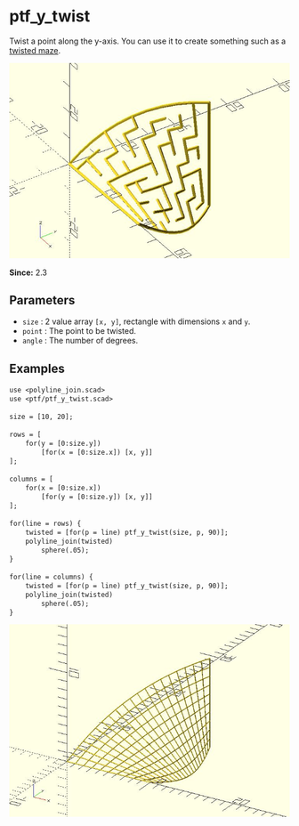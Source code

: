 # ptf_y_twist

Twist a point along the y-axis. You can use it to create something such as a [twisted maze](https://github.com/JustinSDK/dotSCAD/blob/master/examples/maze/twisted_maze.scad).

![ptf_y_twist](images/lib3x-ptf_y_twist-2.JPG)

**Since:** 2.3

## Parameters

- `size` : 2 value array `[x, y]`, rectangle with dimensions `x` and `y`.
- `point` : The point to be twisted.
- `angle` : The number of degrees.

## Examples

    use <polyline_join.scad>
    use <ptf/ptf_y_twist.scad>

    size = [10, 20];

    rows = [
        for(y = [0:size.y])
            [for(x = [0:size.x]) [x, y]]
    ];

    columns = [
        for(x = [0:size.x])
            [for(y = [0:size.y]) [x, y]]
    ];

    for(line = rows) {
        twisted = [for(p = line) ptf_y_twist(size, p, 90)];
        polyline_join(twisted)
		    sphere(.05);
    }

    for(line = columns) {
        twisted = [for(p = line) ptf_y_twist(size, p, 90)];
        polyline_join(twisted)
		    sphere(.05);
    }

![ptf_y_twist](images/lib3x-ptf_y_twist-1.JPG)
